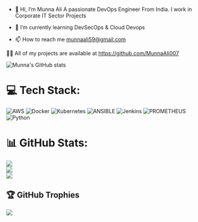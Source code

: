 - 👋 Hi, I’m  Munna Ali
A passionate DevOps Engineer From India. I work in Corporate IT Sector Projects
- 🌱 I’m currently learning DevSecOps & Cloud Devops

- 📫 How to reach me munnaali59@gmail.com

👨‍💻 All of my projects are available at https://github.com/MunnaAli007

![Munna's GitHub stats](https://github-readme-stats.vercel.app/api?username=munnaali007&show_icons=true&theme=radical)


# 💻 Tech Stack:
![AWS](https://img.shields.io/badge/AWS-%23FF9900.svg?style=for-the-badge&logo=amazon-aws&logoColor=white) 
![Docker](https://img.shields.io/badge/docker-%230db7ed.svg?style=for-the-badge&logo=docker&logoColor=white)
![Kubernetes](https://img.shields.io/badge/kubernetes-%23326ce5.svg?style=for-the-badge&logo=kubernetes&logoColor=white) 
![ANSIBLE](https://img.shields.io/badge/ansible-%231A1918.svg?style=for-the-badge&logo=ansible&logoColor=white)  ![Jenkins](https://img.shields.io/badge/jenkins-%232C5263.svg?style=for-the-badge&logo=jenkins&logoColor=white) ![PROMETHEUS](https://img.shields.io/badge/prometheus-E6522C.svg?style=for-the-badge&logo=prometheus&logoColor=white&color=%23E6522C)  ![Python](https://img.shields.io/badge/python-3670A0?style=for-the-badge&logo=python&logoColor=ffdd54) 
# 📊 GitHub Stats:
![](https://github-readme-stats.vercel.app/api?username=munnaali007&theme=dark&hide_border=false&include_all_commits=false&count_private=false)<br/>
![](https://github-readme-streak-stats.herokuapp.com/?user=munnaali007&theme=dark&hide_border=false)<br/>
![](https://github-readme-stats.vercel.app/api/top-langs/?username=munnaali007&theme=dark&hide_border=false&include_all_commits=false&count_private=false&layout=compact)

## 🏆 GitHub Trophies
![](https://github-profile-trophy.vercel.app/?username=munnaali007&theme=radical&no-frame=false&no-bg=false&margin-w=4)

<!-- Proudly created with GPRM ( https://gprm.itsvg.in ) -->

<!---
MunnaAli007/MunnaAli007 is a ✨ special ✨ repository because its `README.md` (this file) appears on your GitHub profile.
You can click the Preview link to take a look at your changes.
--->
